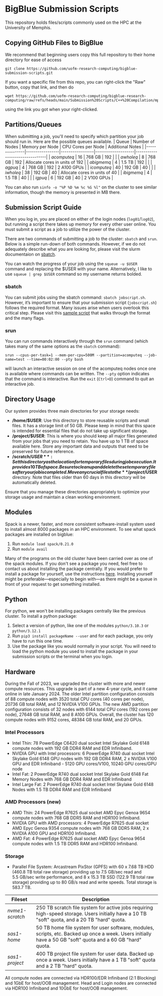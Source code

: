 # BigBlue Submission Scripts 

This repository holds files/scripts commonly used on the HPC at the University of Memphis.

## Copying GitHub Files to BigBlue

We recommend that beginning users copy this full repository to their home directory for ease of access
```
git clone https://github.com/uofm-research-computing/bigblue-submission-scripts.git
```

If you want a specific file from this repo, you can right-click the "Raw" button, copy that link, and then do 
```
wget https://github.com/uofm-research-computing/bigblue-research-computing/raw/refs/heads/main/Submission%20Scripts/C++%20Compilation/mpi.sh
```
using the link you got when your right-clicked.


## Partitions/Queues
When submitting a job, you'll need to specify which partition your job should run in. Here are the possible queues available.
| Queue         | Number of Nodes | Memory per Node | CPU Cores per Node | Additional Notes               |
|---------------|-----------------|-----------------|--------------------|--------------------------------|
| *acomputeq*   | 16              | 768 GB          | 192                |                                |
| *awholeq*     | 8               | 768 GB          | 192                | Allocate cores in units of 192 |
| *abigmemq*    | 4               | 1.5 TB          | 192                |                                |
| *agpuq*       | 4               | 768 GB          | 192                | 2 A100 GPUs                    |
| *icomputeq*   | 40              | 192 GB          | 40                 |                                |
| *iwholeq*     | 38              | 192 GB          | 40                 | Allocate cores in units of 40  |
| *ibigmemq*    | 4               | 1.5 TB          | 40                 |                                |
| *igpuq*       | 6               | 192 GB          | 40                 | 2 V100 GPUs                    |

You can also run `sinfo -o "%P %D %m %c %G %l"` on the cluster to see similar information, though the memory is presented in MB there.

## Submission Script Guide

When you log in, you are placed on either of the login nodes (`log01`/`log02`), but running a script there takes up memory for every other user online. You must submit a script as a job to utilize the power of the cluster. 

There are two commands of submitting a job to the cluster: `sbatch` and `srun`. Below is a simple run-down of both commands. However, if we do not adequately describe what you are looking for, please visit the slurm documentaion on [sbatch](https://slurm.schedmd.com/sbatch.html).

You can watch the progress of your job using the `squeue -u $USER` command and replacing the $USER with your name. Alternatively, I like to use `squeue | grep $USER` command so my username returns bolded.

### sbatch

You can submit jobs using the sbatch command: `sbatch jobscript.sh`. However, it’s important to ensure that your submission script (`jobscript.sh`) follows the required format. Many issues arise when users overlook this critical step. Please visit this [sample script](https://github.com/uofm-research-computing/hpc/blob/60538f2cba2066fb2f2d1dc4fe04a39a5e9a9ed5/Submission%20Scripts/General%20Slurm/submitManual.sh) that walks through the format and the many flags.

### srun

You can run commands interactively through the `srun` command (which takes many of the same options as the `sbatch` command):

```
srun --cpus-per-task=1 --mem-per-cpu=500M --partition=acomputeq --job-name=test --time=00:02:00 --pty bash
```

will launch an interactive session on one of the acomputeq nodes once one is available where commands can be written. The `--pty` option indicates that the command is interactive. Run the `exit` (`Ctrl+D`) command to quit an interactive job.

## Directory Usage 

Our system provides three main directories for your storage needs:
- **/home/$USER**: Use this directory to store reusable scripts and small files. It has a storage limit of 50 GB. Please keep in mind that this space is intended for essential files that do not take up significant storage.
- **/project/$USER**: This is where you should keep all major files generated from your jobs that you need to retain. You have up to 1 TB of space available here. Store any important data and outputs that need to be preserved for future reference.
- **/scratch/$USER**: Set this directory as the location for temporary files during job execution. It provides 10 TB of space. Be sure to clean up and delete these temporary files after your job is completed. Move any crucial files to the **/project/$USER** directory. Note that files older than 60 days in this directory will be automatically deleted.

Ensure that you manage these directories appropriately to optimize your storage usage and maintain a clean working environment.

## Modules

Spack is a newer, faster, and more consistent software-install system used to install almost 8000 packages in an HPC environment. To see what spack packages are installed on bigblue:
1. Run `module load spack/0.21.0`
2. Run `module avail`

Many of the programs on the old cluster have been carried over as one of the spack modules. If you don't see a package you need, feel free to contact us about installing the package centrally. If you would prefer to install a package for yourself, use the instructions [here](https://spack.readthedocs.io/en/latest/getting_started.html). Installing yourself might be preferable—especially to begin with—as there might be a queue in front of your request to get something installed.

## Python

For python, we won't be installing packages centrally like the previous cluster. To install a python package:
1. Select a version of python, like one of the modules `python/3.10.3` or `python/3.12.1`
2. Run `pip3 install packageName --user` and for each package, you only have to run this one time.
3. Use the package like you would normally in your script. You will need to load the python module you used to install the package in your submission scripts or the terminal when you login.


## Hardware

During the Fall of 2023, we upgraded the cluster with more and newer compute resources. This upgrade is part of a new 4-year cycle, and it came online in late January 2024. The older Intel partition configuration consists of 88 compute nodes with 3520 total CPU cores (40 cores per node), 20736 GB total RAM, and 12 NVIDIA V100 GPUs. The new AMD partition configuration consists of 32 nodes with 6144 total CPU cores (192 cores per node), 27648 GB total RAM, and 8 A100 GPUs. Overall, the cluster has 120 compute nodes with 9152 cores, 48384 GB total RAM, and 20 GPUs.

### Intel Processors

- Intel Thin: 78 PowerEdge C6420 dual socket Intel Skylake Gold 6148 compute nodes with 192 GB DDR4 RAM and EDR Infiniband.
- NVIDIA GPU with Intel processors: 6 PowerEdge R740 dual socket Intel Skylake Gold 6148 GPU nodes with 192 GB DDR4 RAM, 2 x NVIDIA V100 GPU and EDR Infiniband - 5120 GPU cores/V100, 10240 GPU cores/GPU node
- Intel Fat: 2 PowerEdge R740 dual socket Intel Skylake Gold 6148 Fat Memory Nodes with 768 GB DDR4 RAM and EDR Infiniband
- Intel Large Fat: 2 PowerEdge R740 dual socket Intel Skylake Gold 6148 Nodes with 1.5 TB DDR4 RAM and EDR Infiniband

### AMD Processors (new)

- AMD Thin: 24 PowerEdge R7625 dual socket AMD Epyc Genoa 9654 compute nodes with 768 GB DDR5 RAM and HDR100 Infiniband.
- NVIDIA GPU with AMD processors: 4 PowerEdge R7625 dual socket AMD Epyc Genoa 9354 compute nodes with 768 GB DDR5 RAM, 2 x NVIDIA A100 GPU and HDR100 Infiniband.
- AMD Fat: 4 PowerEdge R7625 dual socket AMD Epyc Genoa 9654 compute nodes with 1.5 TB DDR5 RAM and HDR100 Infiniband.

### Storage

- Parallel File System: Arcastream PixStor (GPFS) with 60 x 7.68 TB HDD (460.8 TB total raw storage) providing up to 7.5 GB/sec read and 5.5 GB/sec write performance, and 8 x 15.3 TB SSD (122.9 TB total raw storage) providing up to 80 GB/s read and write speeds. Total storage is 583.7 TB.

| Fileset     | Description            |
|-------------|------------------------|
| *nvme1-scratch* | 250 TB scratch file system for active jobs requiring high-speed storage. Users initially have a 10 TB "soft" quota, and a 20 TB "hard" quota. |
| *sas1-home*   | 50 TB home file system for user software, modules, scripts, etc. Backed up once a week. Users initially have a 50 GB "soft" quota and a 60 GB "hard" quota. |
| *sas1-project* | 400 TB project file system for user data. Backed up once a week. Users initially have a 1 TB "soft" quota and a 2 TB "hard" quota. |

All compute nodes are connected via HDR100/EDR Infiniband (2:1 Blocking) and 1GbE for host/OOB management. Head and Login nodes are connected via HDR100 Infiniband and 10GbE for host/OOB management.
